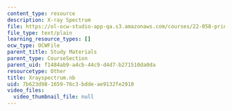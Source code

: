 ```yaml
---
content_type: resource
description: X-ray Spectrum
file: https://ol-ocw-studio-app-qa.s3.amazonaws.com/courses/22-058-principles-of-medical-imaging-fall-2002/7b623d98165976c3bddeae9132fe2910_Xrayspectrum.nb
file_type: text/plain
learning_resource_types: []
ocw_type: OCWFile
parent_title: Study Materials
parent_type: CourseSection
parent_uid: f1484ab9-a4cb-44c9-d4d7-b271510da0da
resourcetype: Other
title: Xrayspectrum.nb
uid: 7b623d98-1659-76c3-bdde-ae9132fe2910
video_files:
  video_thumbnail_file: null
---
```

